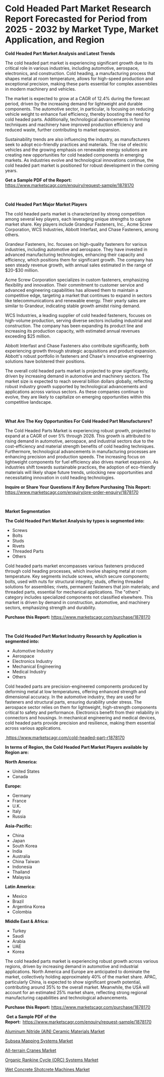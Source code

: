 <p><h1>Cold Headed Part Market Research Report Forecasted for Period from 2025 -  2032 by Market Type, Market Application, and Region</h1></p><p><strong>Cold Headed Part Market Analysis and Latest Trends</strong></p>
<p><p>The cold headed part market is experiencing significant growth due to its critical role in various industries, including automotive, aerospace, electronics, and construction. Cold heading, a manufacturing process that shapes metal at room temperature, allows for high-speed production and exceptional precision, making these parts essential for complex assemblies in modern machinery and vehicles.</p><p>The market is expected to grow at a CAGR of 12.4% during the forecast period, driven by the increasing demand for lightweight and durable components. The automotive sector, in particular, is focusing on reducing vehicle weight to enhance fuel efficiency, thereby boosting the need for cold headed parts. Additionally, technological advancements in forming techniques and machinery have improved production efficiency and reduced waste, further contributing to market expansion.</p><p>Sustainability trends are also influencing the industry, as manufacturers seek to adopt eco-friendly practices and materials. The rise of electric vehicles and the growing emphasis on renewable energy solutions are creating new opportunities for cold headed components in emerging markets. As industries evolve and technological innovations continue, the cold headed part market is positioned for robust development in the coming years.</p></p>
<p><strong>Get a Sample PDF of the Report:&nbsp;</strong> <a href="https://www.marketscagr.com/enquiry/request-sample/1878170?utm_campaign=2114&utm_medium=2&utm_source=Github&utm_content=ia&utm_term=28022025&utm_id=cold-headed-part">https://www.marketscagr.com/enquiry/request-sample/1878170</a></p>
<p>&nbsp;</p>
<p><strong>Cold Headed Part Major Market Players</strong></p>
<p><p>The cold headed parts market is characterized by strong competition among several key players, each leveraging unique strengths to capture market share. Key players include Grandeur Fasteners, Inc., Acme Screw Corporation, WCS Industries, Abbott Interfast, and Chase Fasteners, among others.</p><p>Grandeur Fasteners, Inc. focuses on high-quality fasteners for various industries, including automotive and aerospace. They have invested in advanced manufacturing technologies, enhancing their capacity and efficiency, which positions them for significant growth. The company has seen steady revenue growth, with annual sales estimated in the range of $20-$30 million.</p><p>Acme Screw Corporation specializes in custom fasteners, emphasizing flexibility and innovation. Their commitment to customer service and advanced engineering capabilities has allowed them to maintain a competitive edge, targeting a market that continues to expand in sectors like telecommunications and renewable energy. Their yearly sales are similar to Grandeur, indicating stable growth amidst rising demand.</p><p>WCS Industries, a leading supplier of cold headed fasteners, focuses on high-volume production, serving diverse sectors including industrial and construction. The company has been expanding its product line and increasing its production capacity, with estimated annual revenues exceeding $25 million.</p><p>Abbott Interfast and Chase Fasteners also contribute significantly, both experiencing growth through strategic acquisitions and product expansion. Abbott's robust portfolio in fasteners and Chase's innovative engineering solutions have bolstered their positions.</p><p>The overall cold headed parts market is projected to grow significantly, driven by increasing demand in automotive and machinery sectors. The market size is expected to reach several billion dollars globally, reflecting robust industry growth supported by technological advancements and applications across various sectors. As these companies continue to evolve, they are likely to capitalize on emerging opportunities within this competitive landscape.</p></p>
<p>&nbsp;</p>
<p><strong>What Are The Key Opportunities For Cold Headed Part Manufacturers?</strong></p>
<p><p>The Cold Headed Parts Market is experiencing robust growth, projected to expand at a CAGR of over 5% through 2028. This growth is attributed to rising demand in automotive, aerospace, and industrial sectors due to the cost-efficiency and material strength benefits of cold heading techniques. Furthermore, technological advancements in manufacturing processes are enhancing precision and production speeds. The increasing focus on lightweight components for fuel efficiency also drives market expansion. As industries shift towards sustainable practices, the adoption of eco-friendly materials will likely shape future trends, unlocking new opportunities and necessitating innovation in cold heading technologies.</p></p>
<p><strong>Inquire or Share Your Questions If Any Before Purchasing This Report:</strong> <a href="https://www.marketscagr.com/enquiry/pre-order-enquiry/1878170?utm_campaign=2114&utm_medium=2&utm_source=Github&utm_content=ia&utm_term=28022025&utm_id=cold-headed-part">https://www.marketscagr.com/enquiry/pre-order-enquiry/1878170</a></p>
<p>&nbsp;</p>
<p><strong>Market Segmentation</strong></p>
<p><strong>The Cold Headed Part Market Analysis by types is segmented into:</strong></p>
<p><ul><li>Screws</li><li>Bolts</li><li>Studs</li><li>Rivets</li><li>Threaded Parts</li><li>Others</li></ul></p>
<p><p>Cold headed parts market encompasses various fasteners produced through cold heading processes, which involve shaping metal at room temperature. Key segments include screws, which secure components; bolts, used with nuts for structural integrity; studs, offering threaded solutions for assemblies; rivets, permanent fasteners that join materials; and threaded parts, essential for mechanical applications. The "others" category includes specialized components not classified elsewhere. This market is driven by demand in construction, automotive, and machinery sectors, emphasizing strength and durability.</p></p>
<p><strong>Purchase this Report:&nbsp;</strong><a href="https://www.marketscagr.com/purchase/1878170?utm_campaign=2114&utm_medium=2&utm_source=Github&utm_content=ia&utm_term=28022025&utm_id=cold-headed-part">https://www.marketscagr.com/purchase/1878170</a></p>
<p>&nbsp;</p>
<p><strong>The Cold Headed Part Market Industry Research by Application is segmented into:</strong></p>
<p><ul><li>Automotive Industry</li><li>Aerospace</li><li>Electronics Industry</li><li>Mechanical Engineering</li><li>Medical Industry</li><li>Others</li></ul></p>
<p><p>Cold headed parts are precision-engineered components produced by deforming metal at low temperatures, offering enhanced strength and dimensional accuracy. In the automotive industry, they are used for fasteners and structural parts, ensuring durability under stress. The aerospace sector relies on them for lightweight, high-strength components critical to safety and performance. Electronics benefit from their reliability in connectors and housings. In mechanical engineering and medical devices, cold headed parts provide precision and resilience, making them essential across various applications.</p></p>
<p><a href="https://www.marketscagr.com/cold-headed-part-r1878170?utm_campaign=2114&utm_medium=2&utm_source=Github&utm_content=ia&utm_term=28022025&utm_id=cold-headed-part">&nbsp;https://www.marketscagr.com/cold-headed-part-r1878170</a></p>
<p><strong>In terms of Region, the Cold Headed Part Market Players available by Region are:</strong></p>
<p>
    <p> <strong> North America: </strong>
        <ul>
            <li>United States</li>
            <li>Canada</li>
        </ul>
        </p> 
    <p> <strong> Europe: </strong>
        <ul>
            <li>Germany</li>
            <li>France</li>
            <li>U.K.</li>
            <li>Italy</li>
            <li>Russia</li>
        </ul>
        </p> 
    <p> <strong> Asia-Pacific: </strong>
        <ul>
            <li>China</li>
            <li>Japan</li>
            <li>South Korea</li>
            <li>India</li>
            <li>Australia</li>
            <li>China Taiwan</li>
            <li>Indonesia</li>
            <li>Thailand</li>
            <li>Malaysia</li>
        </ul>
        </p> 
    <p> <strong> Latin America: </strong>
        <ul>
            <li>Mexico</li>
            <li>Brazil</li>
            <li>Argentina Korea</li>
            <li>Colombia</li>
        </ul>
        </p> 
    <p> <strong> Middle East & Africa: </strong>
        <ul>
            <li>Turkey</li>
            <li>Saudi</li>
            <li>Arabia</li>
            <li>UAE</li>
            <li>Korea</li>
        </ul>
    </p>
    </p>
<p><p>The cold headed parts market is experiencing robust growth across various regions, driven by increasing demand in automotive and industrial applications. North America and Europe are anticipated to dominate the market, collectively holding approximately 40% of the market share. APAC, particularly China, is expected to show significant growth potential, contributing around 35% to the overall market. Meanwhile, the USA will account for an estimated 25% market share, reflecting strong regional manufacturing capabilities and technological advancements.</p></p>
<p><strong>Purchase this Report: </strong><a href="https://www.marketscagr.com/purchase/1878170?utm_campaign=2114&utm_medium=2&utm_source=Github&utm_content=ia&utm_term=28022025&utm_id=cold-headed-part">https://www.marketscagr.com/purchase/1878170</a></p>
<p>&nbsp;<strong>Get a Sample PDF of the Report:&nbsp;&nbsp;</strong><a href="https://www.marketscagr.com/enquiry/request-sample/1878170?utm_campaign=2114&utm_medium=2&utm_source=Github&utm_content=ia&utm_term=28022025&utm_id=cold-headed-part">https://www.marketscagr.com/enquiry/request-sample/1878170</a></p>
<p><strong></strong></p>
<p><p><a href="https://github.com/guneycigdem35/Market-Research-Report-List-5/blob/main/aluminum-nitride-aln-ceramic-materials-market.md?utm_campaign=2114&utm_medium=2&utm_source=Github&utm_content=ia&utm_term=28022025&utm_id=cold-headed-part">Aluminum Nitride (AlN) Ceramic Materials Market</a></p><p><a href="https://github.com/mabutironaldo/Market-Research-Report-List-7/blob/main/subsea-mapping-systems-market.md?utm_campaign=2114&utm_medium=2&utm_source=Github&utm_content=ia&utm_term=28022025&utm_id=cold-headed-part">Subsea Mapping Systems Market</a></p><p><a href="https://github.com/AshikRahman991/Market-Research-Report-List-1/blob/main/all-terrain-cranes-market.md?utm_campaign=2114&utm_medium=2&utm_source=Github&utm_content=ia&utm_term=28022025&utm_id=cold-headed-part">All-terrain Cranes Market</a></p><p><a href="https://github.com/AlisaRowe24/Market-Research-Report-List-1/blob/main/organic-rankine-cycle-orc-systems-market.md?utm_campaign=2114&utm_medium=2&utm_source=Github&utm_content=ia&utm_term=28022025&utm_id=cold-headed-part">Organic Rankine Cycle (ORC) Systems Market</a></p><p><a href="https://github.com/HobertDavis43/Market-Research-Report-List-1/blob/main/wet-concrete-shotcrete-machines-market.md?utm_campaign=2114&utm_medium=2&utm_source=Github&utm_content=ia&utm_term=28022025&utm_id=cold-headed-part">Wet Concrete Shotcrete Machines Market</a></p></p>